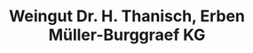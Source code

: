 ---
title: "Weingut Dr. H. Thanisch, Erben Müller-Burggraef KG"
url: /bernkastel-kues/weingut-dr-h-thanisch-erben-mueller-burggraef-kg/
shop: Wein
---